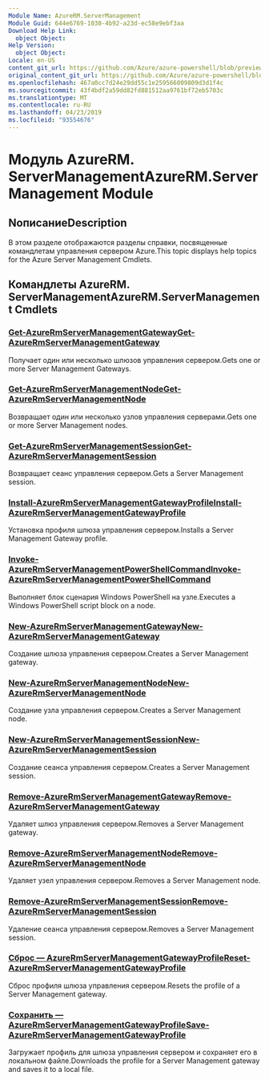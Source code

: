 ```yaml
---
Module Name: AzureRM.ServerManagement
Module Guid: 644e6769-1030-4b92-a23d-ec58e9ebf3aa
Download Help Link:
  object Object: 
Help Version:
  object Object: 
Locale: en-US
content_git_url: https://github.com/Azure/azure-powershell/blob/preview/src/ResourceManager/ServerManagement/Commands.ServerManagement/help/AzureRM.ServerManagement.md
original_content_git_url: https://github.com/Azure/azure-powershell/blob/preview/src/ResourceManager/ServerManagement/Commands.ServerManagement/help/AzureRM.ServerManagement.md
ms.openlocfilehash: 467a0cc7d24e29dd55c1e259566009809d3d1f4c
ms.sourcegitcommit: 43f4bdf2a59dd82fd881512aa9761bf72eb5703c
ms.translationtype: MT
ms.contentlocale: ru-RU
ms.lasthandoff: 04/23/2019
ms.locfileid: "93554676"
---
```

# <span data-ttu-id="5e72d-101">Модуль AzureRM. ServerManagement</span><span class="sxs-lookup"><span data-stu-id="5e72d-101">AzureRM.ServerManagement Module</span></span>
## <span data-ttu-id="5e72d-102">Nописание</span><span class="sxs-lookup"><span data-stu-id="5e72d-102">Description</span></span>
<span data-ttu-id="5e72d-103">В этом разделе отображаются разделы справки, посвященные командлетам управления сервером Azure.</span><span class="sxs-lookup"><span data-stu-id="5e72d-103">This topic displays help topics for the Azure Server Management Cmdlets.</span></span>

## <span data-ttu-id="5e72d-104">Командлеты AzureRM. ServerManagement</span><span class="sxs-lookup"><span data-stu-id="5e72d-104">AzureRM.ServerManagement Cmdlets</span></span>
### [<span data-ttu-id="5e72d-105">Get-AzureRmServerManagementGateway</span><span class="sxs-lookup"><span data-stu-id="5e72d-105">Get-AzureRmServerManagementGateway</span></span>](Get-AzureRmServerManagementGateway.md)
<span data-ttu-id="5e72d-106">Получает один или несколько шлюзов управления сервером.</span><span class="sxs-lookup"><span data-stu-id="5e72d-106">Gets one or more Server Management Gateways.</span></span>

### [<span data-ttu-id="5e72d-107">Get-AzureRmServerManagementNode</span><span class="sxs-lookup"><span data-stu-id="5e72d-107">Get-AzureRmServerManagementNode</span></span>](Get-AzureRmServerManagementNode.md)
<span data-ttu-id="5e72d-108">Возвращает один или несколько узлов управления серверами.</span><span class="sxs-lookup"><span data-stu-id="5e72d-108">Gets one or more Server Management nodes.</span></span>

### [<span data-ttu-id="5e72d-109">Get-AzureRmServerManagementSession</span><span class="sxs-lookup"><span data-stu-id="5e72d-109">Get-AzureRmServerManagementSession</span></span>](Get-AzureRmServerManagementSession.md)
<span data-ttu-id="5e72d-110">Возвращает сеанс управления сервером.</span><span class="sxs-lookup"><span data-stu-id="5e72d-110">Gets a Server Management session.</span></span>

### [<span data-ttu-id="5e72d-111">Install-AzureRmServerManagementGatewayProfile</span><span class="sxs-lookup"><span data-stu-id="5e72d-111">Install-AzureRmServerManagementGatewayProfile</span></span>](Install-AzureRmServerManagementGatewayProfile.md)
<span data-ttu-id="5e72d-112">Установка профиля шлюза управления сервером.</span><span class="sxs-lookup"><span data-stu-id="5e72d-112">Installs a Server Management Gateway profile.</span></span>

### [<span data-ttu-id="5e72d-113">Invoke-AzureRmServerManagementPowerShellCommand</span><span class="sxs-lookup"><span data-stu-id="5e72d-113">Invoke-AzureRmServerManagementPowerShellCommand</span></span>](Invoke-AzureRmServerManagementPowerShellCommand.md)
<span data-ttu-id="5e72d-114">Выполняет блок сценария Windows PowerShell на узле.</span><span class="sxs-lookup"><span data-stu-id="5e72d-114">Executes a Windows PowerShell script block on a node.</span></span>

### [<span data-ttu-id="5e72d-115">New-AzureRmServerManagementGateway</span><span class="sxs-lookup"><span data-stu-id="5e72d-115">New-AzureRmServerManagementGateway</span></span>](New-AzureRmServerManagementGateway.md)
<span data-ttu-id="5e72d-116">Создание шлюза управления сервером.</span><span class="sxs-lookup"><span data-stu-id="5e72d-116">Creates a Server Management gateway.</span></span>

### [<span data-ttu-id="5e72d-117">New-AzureRmServerManagementNode</span><span class="sxs-lookup"><span data-stu-id="5e72d-117">New-AzureRmServerManagementNode</span></span>](New-AzureRmServerManagementNode.md)
<span data-ttu-id="5e72d-118">Создание узла управления сервером.</span><span class="sxs-lookup"><span data-stu-id="5e72d-118">Creates a Server Management node.</span></span>

### [<span data-ttu-id="5e72d-119">New-AzureRmServerManagementSession</span><span class="sxs-lookup"><span data-stu-id="5e72d-119">New-AzureRmServerManagementSession</span></span>](New-AzureRmServerManagementSession.md)
<span data-ttu-id="5e72d-120">Создание сеанса управления сервером.</span><span class="sxs-lookup"><span data-stu-id="5e72d-120">Creates a Server Management session.</span></span>

### [<span data-ttu-id="5e72d-121">Remove-AzureRmServerManagementGateway</span><span class="sxs-lookup"><span data-stu-id="5e72d-121">Remove-AzureRmServerManagementGateway</span></span>](Remove-AzureRmServerManagementGateway.md)
<span data-ttu-id="5e72d-122">Удаляет шлюз управления сервером.</span><span class="sxs-lookup"><span data-stu-id="5e72d-122">Removes a Server Management gateway.</span></span>

### [<span data-ttu-id="5e72d-123">Remove-AzureRmServerManagementNode</span><span class="sxs-lookup"><span data-stu-id="5e72d-123">Remove-AzureRmServerManagementNode</span></span>](Remove-AzureRmServerManagementNode.md)
<span data-ttu-id="5e72d-124">Удаляет узел управления сервером.</span><span class="sxs-lookup"><span data-stu-id="5e72d-124">Removes a Server Management node.</span></span>

### [<span data-ttu-id="5e72d-125">Remove-AzureRmServerManagementSession</span><span class="sxs-lookup"><span data-stu-id="5e72d-125">Remove-AzureRmServerManagementSession</span></span>](Remove-AzureRmServerManagementSession.md)
<span data-ttu-id="5e72d-126">Удаление сеанса управления сервером.</span><span class="sxs-lookup"><span data-stu-id="5e72d-126">Removes a Server Management session.</span></span>

### [<span data-ttu-id="5e72d-127">Сброс — AzureRmServerManagementGatewayProfile</span><span class="sxs-lookup"><span data-stu-id="5e72d-127">Reset-AzureRmServerManagementGatewayProfile</span></span>](Reset-AzureRmServerManagementGatewayProfile.md)
<span data-ttu-id="5e72d-128">Сброс профиля шлюза управления сервером.</span><span class="sxs-lookup"><span data-stu-id="5e72d-128">Resets the profile of a Server Management gateway.</span></span>

### [<span data-ttu-id="5e72d-129">Сохранить — AzureRmServerManagementGatewayProfile</span><span class="sxs-lookup"><span data-stu-id="5e72d-129">Save-AzureRmServerManagementGatewayProfile</span></span>](Save-AzureRmServerManagementGatewayProfile.md)
<span data-ttu-id="5e72d-130">Загружает профиль для шлюза управления сервером и сохраняет его в локальном файле.</span><span class="sxs-lookup"><span data-stu-id="5e72d-130">Downloads the profile for a Server Management gateway and saves it to a local file.</span></span>

